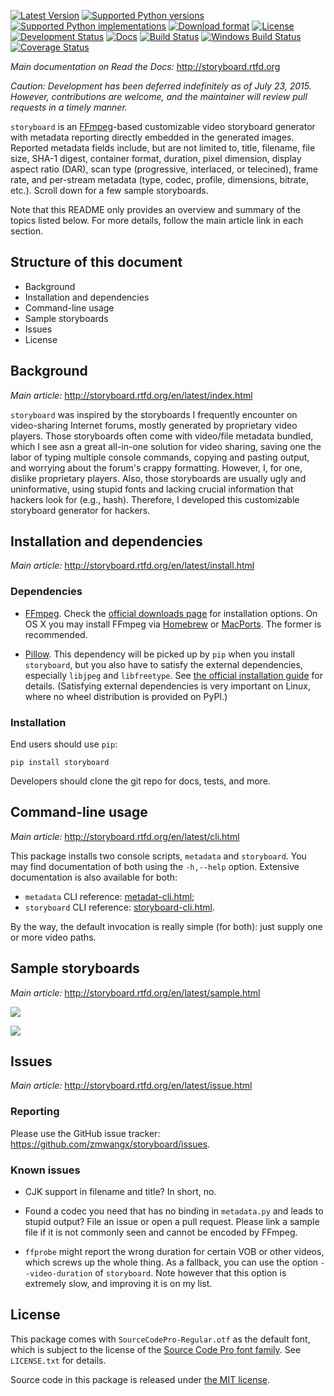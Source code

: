 [![Latest Version](https://img.shields.io/pypi/v/storyboard.svg)](https://pypi.python.org/pypi/storyboard/)
[![Supported Python versions](https://img.shields.io/pypi/pyversions/storyboard.svg)](https://pypi.python.org/pypi/storyboard/)
[![Supported Python implementations](https://img.shields.io/pypi/implementation/storyboard.svg)](https://pypi.python.org/pypi/storyboard/)
[![Download format](https://img.shields.io/pypi/format/storyboard.svg)](https://pypi.python.org/pypi/storyboard/)
[![License](https://img.shields.io/pypi/l/storyboard.svg)](https://pypi.python.org/pypi/storyboard/)
[![Development Status](https://img.shields.io/pypi/status/storyboard.svg)](https://pypi.python.org/pypi/storyboard/)
[![Docs](https://readthedocs.org/projects/storyboard/badge/?version=latest)](https://storyboard.readthedocs.io/)
[![Build Status](https://travis-ci.org/zmwangx/storyboard.svg?branch=master)](https://travis-ci.org/zmwangx/storyboard)
[![Windows Build Status](https://ci.appveyor.com/api/projects/status/github/zmwangx/storyboard?branch=master&svg=true)](https://ci.appveyor.com/project/zmwangx/storyboard)
[![Coverage Status](https://coveralls.io/repos/github/zmwangx/storyboard/badge.svg?branch=master)](https://coveralls.io/github/zmwangx/storyboard?branch=master)

*Main documentation on Read the Docs:* http://storyboard.rtfd.org

*Caution: Development has been deferred indefinitely as of July
23, 2015. However, contributions are welcome, and the maintainer will
review pull requests in a timely manner.*

`storyboard` is an [FFmpeg](https://ffmpeg.org/)-based customizable video storyboard generator with metadata reporting directly embedded in the generated images. Reported metadata fields include, but are not limited to, title, filename, file size, SHA-1 digest, container format, duration, pixel dimension, display aspect ratio (DAR), scan type (progressive, interlaced, or telecined), frame rate, and per-stream metadata (type, codec, profile, dimensions, bitrate, etc.). Scroll down for a few sample storyboards.

Note that this README only provides an overview and summary of the topics listed below. For more details, follow the main article link in each section.

## Structure of this document

* Background
* Installation and dependencies
* Command-line usage
* Sample storyboards
* Issues
* License

## Background

*Main article:* http://storyboard.rtfd.org/en/latest/index.html

`storyboard` was inspired by the storyboards I frequently encounter on video-sharing Internet forums, mostly generated by proprietary video players. Those storyboards often come with video/file metadata bundled, which I see asn a great all-in-one solution for video sharing, saving one the labor of typing multiple console commands, copying and pasting output, and worrying about the forum's crappy formatting. However, I, for one, dislike proprietary players. Also, those storyboards are usually ugly and uninformative, using stupid fonts and lacking crucial information that hackers look for (e.g., hash). Therefore, I developed this customizable storyboard generator for hackers.

## Installation and dependencies

*Main article:* http://storyboard.rtfd.org/en/latest/install.html

### Dependencies

* [FFmpeg](https://ffmpeg.org/). Check the [official downloads page](https://www.ffmpeg.org/download.html) for installation options. On OS X you may install FFmpeg via [Homebrew](http://brew.sh) or [MacPorts](https://www.macports.org/). The former is recommended.

* [Pillow](https://python-pillow.github.io/). This dependency will be picked up by `pip` when you install `storyboard`, but you also have to satisfy the external dependencies, especially `libjpeg` and `libfreetype`. See [the official installation guide](https://pillow.readthedocs.io/en/latest/installation.html) for details. (Satisfying external dependencies is very important on Linux, where no wheel distribution is provided on PyPI.)

### Installation

End users should use `pip`:

```
pip install storyboard
```

Developers should clone the git repo for docs, tests, and more.

## Command-line usage

*Main article:* http://storyboard.rtfd.org/en/latest/cli.html

This package installs two console scripts, `metadata` and `storyboard`. You may find documentation of both using the `-h,--help` option. Extensive documentation is also available for both:

* `metadata` CLI reference: [metadat-cli.html](http://storyboard.rtfd.org/en/latest/metadata-cli.html);
* `storyboard` CLI reference: [storyboard-cli.html](http://storyboard.rtfd.org/en/latest/storyboard-cli.html).

By the way, the default invocation is really simple (for both): just supply one or more video paths.

## Sample storyboards

*Main article:* http://storyboard.rtfd.org/en/latest/sample.html

[![](https://i.imgur.com/OIx20KQ.jpg)](https://i.imgur.com/gtBArx7.jpg)

[![](https://i.imgur.com/WB2N0Rh.jpg)](https://i.imgur.com/Ujgsznc.jpg)

## Issues

*Main article:* http://storyboard.rtfd.org/en/latest/issue.html

### Reporting

Please use the GitHub issue tracker: <https://github.com/zmwangx/storyboard/issues>.

### Known issues

* CJK support in filename and title? In short, no.

* Found a codec you need that has no binding in ``metadata.py`` and leads to stupid output? File an issue or open a pull request. Please link a sample file if it is not commonly seen and cannot be encoded by FFmpeg.

* `ffprobe` might report the wrong duration for certain VOB or other videos, which screws up the whole thing. As a fallback, you can use the option `--video-duration` of `storyboard`. Note however that this option is extremely slow, and improving it is on my list.

## License

This package comes with `SourceCodePro-Regular.otf` as the default font, which is subject to the license of the [Source Code Pro font family](https://adobe-fonts.github.io/source-code-pro/). See `LICENSE.txt` for details.

Source code in this package is released under [the MIT license](http://opensource.org/licenses/MIT).
